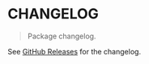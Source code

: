 # CHANGELOG

> Package changelog.

See [GitHub Releases](https://github.com/stdlib-js/stats-base-dists-hypergeometric-pmf/releases) for the changelog.